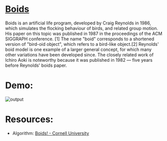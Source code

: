 # [Boids](https://en.wikipedia.org/wiki/Boids)

Boids is an artificial life program, developed by Craig Reynolds in 1986, which simulates the flocking behaviour of birds, 
and related group motion. His paper on this topic was published in 1987 in the proceedings of the ACM SIGGRAPH conference.
[1] The name "boid" corresponds to a shortened version of "bird-oid object", which refers to a bird-like object.[2] Reynolds' 
boid model is one example of a larger general concept, for which many other variations have been developed since. The closely 
related work of Ichiro Aoki is noteworthy because it was published in 1982 — five years before Reynolds' boids paper.

# Demo:
![output](https://github.com/user-attachments/assets/acdec374-c8b9-404b-8be2-673d2ab6f1a1)


# Resources:
- Algorithm: [Boids! - Cornell University](https://people.ece.cornell.edu/land/courses/ece4760/labs/s2021/Boids/Boids.html)
